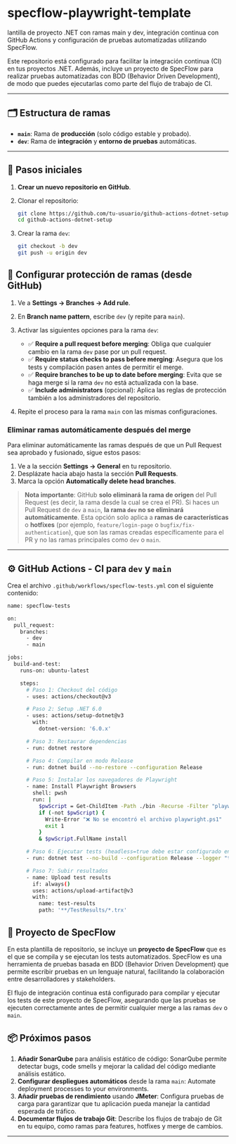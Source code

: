 # specflow-playwright-template

lantilla de proyecto .NET con ramas main y dev, integración continua con GitHub Actions y configuración de pruebas automatizadas utilizando SpecFlow.

Este repositorio está configurado para facilitar la integración continua (CI) en tus proyectos .NET. Además, incluye un proyecto de SpecFlow para realizar pruebas automatizadas con BDD (Behavior Driven Development), de modo que puedes ejecutarlas como parte del flujo de trabajo de CI.

---

## 🗂️ Estructura de ramas

- **`main`**: Rama de **producción** (solo código estable y probado).
- **`dev`**: Rama de **integración** y **entorno de pruebas** automáticas.

---

## 🚀 Pasos iniciales

1. **Crear un nuevo repositorio en GitHub**.
2. Clonar el repositorio:

   ```bash
   git clone https://github.com/tu-usuario/github-actions-dotnet-setup.git
   cd github-actions-dotnet-setup
   ```
3. Crear la rama `dev`:

   ```bash
   git checkout -b dev
   git push -u origin dev
   ```
## 🔐 Configurar protección de ramas (desde GitHub)

1. Ve a **Settings → Branches → Add rule**.
2. En **Branch name pattern**, escribe `dev` (y repite para `main`).
3. Activar las siguientes opciones para la rama `dev`:
   - ✅ **Require a pull request before merging**: Obliga que cualquier cambio en la rama `dev` pase por un pull request.
   - ✅ **Require status checks to pass before merging**: Asegura que los tests y compilación pasen antes de permitir el merge.
   - ✅ **Require branches to be up to date before merging**: Evita que se haga merge si la rama `dev` no está actualizada con la base.
   - ✅ **Include administrators** (opcional): Aplica las reglas de protección también a los administradores del repositorio.

4. Repite el proceso para la rama `main` con las mismas configuraciones.

### Eliminar ramas automáticamente después del merge

Para eliminar automáticamente las ramas después de que un Pull Request sea aprobado y fusionado, sigue estos pasos:

1. Ve a la sección **Settings → General** en tu repositorio.
2. Desplázate hacia abajo hasta la sección **Pull Requests**.
3. Marca la opción **Automatically delete head branches**.

> **Nota importante**: GitHub **solo eliminará la rama de origen** del Pull Request (es decir, la rama desde la cual se crea el PR). Si haces un Pull Request de `dev` a `main`, **la rama `dev` no se eliminará automáticamente**. Esta opción solo aplica a **ramas de características** o **hotfixes** (por ejemplo, `feature/login-page` o `bugfix/fix-authentication`), que son las ramas creadas específicamente para el PR y no las ramas principales como `dev` o `main`.

---

## ⚙️ GitHub Actions - CI para `dev` y `main`

Crea el archivo `.github/workflows/specflow-tests.yml` con el siguiente contenido:

```bash
name: specflow-tests

on:
  pull_request:
    branches:
      - dev
      - main

jobs:
  build-and-test:
    runs-on: ubuntu-latest

    steps:
      # Paso 1: Checkout del código
      - uses: actions/checkout@v3

      # Paso 2: Setup .NET 6.0
      - uses: actions/setup-dotnet@v3
        with:
          dotnet-version: '6.0.x'

      # Paso 3: Restaurar dependencias
      - run: dotnet restore

      # Paso 4: Compilar en modo Release
      - run: dotnet build --no-restore --configuration Release

      # Paso 5: Instalar los navegadores de Playwright
      - name: Install Playwright Browsers
        shell: pwsh
        run: |
          $pwScript = Get-ChildItem -Path ./bin -Recurse -Filter "playwright.ps1" | Select-Object -First 1
          if (-not $pwScript) {
            Write-Error "❌ No se encontró el archivo playwright.ps1"
            exit 1
          }
          & $pwScript.FullName install

      # Paso 6: Ejecutar tests (headless=true debe estar configurado en el código)
      - run: dotnet test --no-build --configuration Release --logger "trx"

      # Paso 7: Subir resultados
      - name: Upload test results
        if: always()
        uses: actions/upload-artifact@v3
        with:
          name: test-results
          path: '**/TestResults/*.trx'
```
          
## 🧪 Proyecto de SpecFlow

En esta plantilla de repositorio, se incluye un **proyecto de SpecFlow** que es el que se compila y se ejecutan los tests automatizados. SpecFlow es una herramienta de pruebas basada en BDD (Behavior Driven Development) que permite escribir pruebas en un lenguaje natural, facilitando la colaboración entre desarrolladores y stakeholders.

El flujo de integración continua está configurado para compilar y ejecutar los tests de este proyecto de SpecFlow, asegurando que las pruebas se ejecuten correctamente antes de permitir cualquier merge a las ramas `dev` o `main`.

## 📦 Próximos pasos

1. **Añadir SonarQube** para análisis estático de código: SonarQube permite detectar bugs, code smells y mejorar la calidad del código mediante análisis estático.
2. **Configurar despliegues automáticos** desde la rama `main`: Automate deployment processes to your environments.
3. **Añadir pruebas de rendimiento** usando **JMeter**: Configura pruebas de carga para garantizar que tu aplicación pueda manejar la cantidad esperada de tráfico.
4. **Documentar flujos de trabajo Git**: Describe los flujos de trabajo de Git en tu equipo, como ramas para features, hotfixes y merge de cambios.

---

